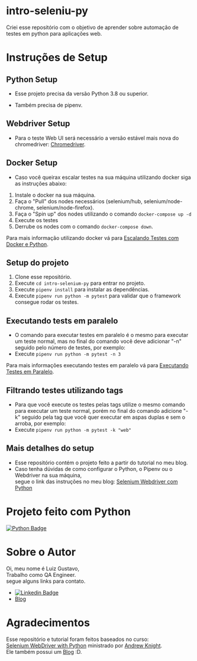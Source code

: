 # intro-seleniu-py

Criei esse repositório com o objetivo de aprender sobre
automação de testes em python para aplicações web.

# Instruções de Setup

## Python Setup

- Esse projeto precisa da versão Python 3.8 ou superior.

- Também precisa de pipenv.

## Webdriver Setup

- Para o teste Web UI será necessário a versão estável mais nova do chromedriver:
[Chromedriver](https://chromedriver.chromium.org/home).

## Docker Setup

- Caso você queirax escalar testes na sua máquina utilizando docker siga as instruções abaixo:
1. Instale o docker na sua máquina.
3. Faça o "Pull" dos nodes necessários (selenium/hub, selenium/node-chrome, selenium/node-firefox).
4. Faça o "Spin up" dos nodes utilizando o comando `docker-compose up -d`
5. Execute os testes
6. Derrube os nodes com o comando `docker-compose down`.

Para mais informação utilizando docker vá para
[Escalando Testes com Docker e Python](https://luizdeaguiar.com.br/pt/2022/05/11/escalando-testes-com-docker-e-python/).

## Setup do projeto

1. Clone esse repositório.
2. Execute `cd intro-selenium-py` para entrar no projeto.
3. Execute `pipenv install` para instalar as dependências.
4. Execute `pipenv run python -m pytest` para validar que o framework consegue rodar os testes.

## Executando tests em paralelo

- O comando para executar testes em paralelo é o mesmo para executar um teste normal, mas no final do comando você deve adicionar "-n" seguido pelo número de testes, por exemplo:
- Execute `pipenv run python -m pytest -n 3`

Para mais informações executando testes em paralelo vá para
[Executando Testes em Paralelo](https://luizdeaguiar.com.br/pt/2022/03/24/executando-testes-em-paralelo/).

## Filtrando testes utilizando tags

- Para que você execute os testes pelas tags utilize o mesmo comando para executar um teste normal, porém no final do comando adicione "-k" seguido pela tag que você quer executar em aspas duplas e sem o arroba, por exemplo:
- Execute `pipenv run python -m pytest -k "web"`

## Mais detalhes do setup

- Esse repositório contém o projeto feito a partir do tutorial no meu blog.
- Caso tenha dúvidas de como configurar o Python, o Pipenv ou o Webdriver na sua máquina,\
segue o link das instruções no meu blog: [Selenium Webdriver com Python](https://luizdeaguiar.com.br/?lang=pt)

# Projeto feito com Python

[![Python Badge](https://img.shields.io/badge/Python-3776AB?style=for-the-badge&logo=python&logoColor=white)](https://www.python.org/)

# Sobre o Autor
Oi, meu nome é Luiz Gustavo,\
Trabalho como QA Engineer.\
segue alguns links para contato.

- [![Linkedin Badge](https://img.shields.io/badge/-LinkedIn-blue?style=flat-square&logo=Linkedin&logoColor=white)](https://www.linkedin.com/in/luizgustavor/)
- [Blog](https://luizdeaguiar.com.br/?lang=pt)

# Agradecimentos

Esse repositório e tutorial foram feitos baseados no curso:\
[Selenium WebDriver with Python](https://testautomationu.applitools.com/selenium-webdriver-python-tutorial/)
ministrado por [Andrew Knight](https://www.linkedin.com/in/andrew-leland-knight/).\
Ele também possui um [Blog](https://automationpanda.com/) :D.
